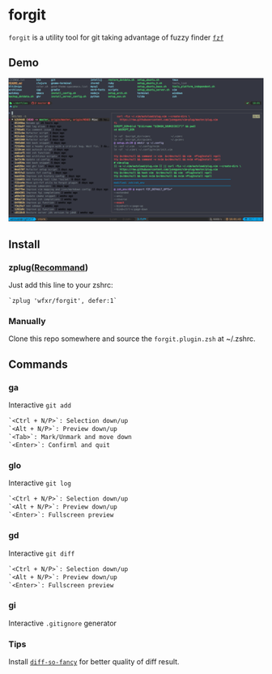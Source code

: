 # forgit

`forgit` is a utility tool for git taking advantage of fuzzy finder [`fzf`](https://github.com/junegunn/fzf)

## Demo

![screenshot](screenshot.png)

## Install

### zplug([Recommand](https://github.com/zplug/zplug))

Just add this line to your zshrc:

    `zplug 'wfxr/forgit', defer:1`

### Manually

Clone this repo somewhere and source the `forgit.plugin.zsh` at ~/.zshrc.

## Commands

### ga

Interactive `git add`

    `<Ctrl + N/P>`: Selection down/up
    `<Alt + N/P>`: Preview down/up
    `<Tab>`: Mark/Unmark and move down
    `<Enter>`: Confirml and quit

### glo

Interactive `git log`

    `<Ctrl + N/P>`: Selection down/up
    `<Alt + N/P>`: Preview down/up
    `<Enter>`: Fullscreen preview

### gd

Interactive `git diff`

    `<Ctrl + N/P>`: Selection down/up
    `<Alt + N/P>`: Preview down/up
    `<Enter>`: Fullscreen preview

### gi

Interactive `.gitignore` generator

### Tips

Install [`diff-so-fancy`](https://github.com/so-fancy/diff-so-fancy) for better quality of diff result.
